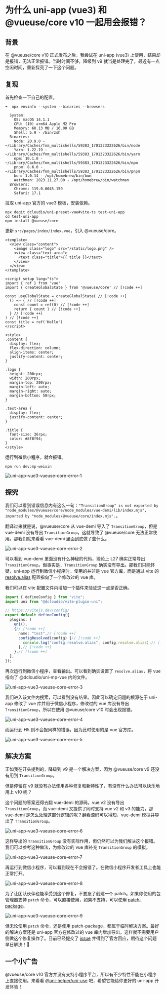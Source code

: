 # 为什么 uni-app (vue3) 和 @vueuse/core v10 一起用会报错？

## 背景

在 @vueuse/core v10 正式发布之后，我尝试在 uni-app (vue3) 上使用，结果却是报错，无法正常报错。当时时间不够，降级到 v9 就当是处理完了。最近有一点空闲时间，重新探究了一下这个问题。

## 复现

首先检查一下自己的配置。

```shell
➜  npx envinfo --system --binaries --browsers

  System:
    OS: macOS 14.1.1
    CPU: (10) arm64 Apple M2 Pro
    Memory: 60.13 MB / 16.00 GB
    Shell: 5.9 - /bin/zsh
  Binaries:
    Node: 20.9.0 - ~/Library/Caches/fnm_multishells/59383_1701323322626/bin/node
    Yarn: 1.22.19 - ~/Library/Caches/fnm_multishells/59383_1701323322626/bin/yarn
    npm: 10.1.0 - ~/Library/Caches/fnm_multishells/59383_1701323322626/bin/npm
    pnpm: 8.6.0 - ~/Library/Caches/fnm_multishells/59383_1701323322626/bin/pnpm
    bun: 1.0.14 - /opt/homebrew/bin/bun
    Watchman: 2023.11.27.00 - /opt/homebrew/bin/watchman
  Browsers:
    Chrome: 119.0.6045.159
    Safari: 17.1

```

拉取 uni-app 官方的 vue3 模板，安装依赖。

```shell
npx degit dcloudio/uni-preset-vue#vite-ts test-uni-app
cd test-uni-app
npm install @vueuse/core
```

更新 `src/pages/index/index.vue`，引入 @vueuse/core。

```vue
<template>
  <view class="content">
    <image class="logo" src="/static/logo.png" />
    <view class="text-area">
      <text class="title">{{ title }}</text>
    </view>
  </view>
</template>

<script setup lang="ts">
import { ref } from 'vue'
import { createGlobalState } from '@vueuse/core' // [!code ++]

const useGlobalState = createGlobalState( // [!code ++]
  () => { // [!code ++]
    const count = ref(0) // [!code ++]
    return { count } // [!code ++]
  } // [!code ++]
) // [!code ++]
const title = ref('Hello')
</script>

<style>
.content {
  display: flex;
  flex-direction: column;
  align-items: center;
  justify-content: center;
}

.logo {
  height: 200rpx;
  width: 200rpx;
  margin-top: 200rpx;
  margin-left: auto;
  margin-right: auto;
  margin-bottom: 50rpx;
}

.text-area {
  display: flex;
  justify-content: center;
}

.title {
  font-size: 36rpx;
  color: #8f8f94;
}
</style>

```

运行到微信小程序，就会报错。

```shell
npm run dev:mp-weixin
```

![uni-app-vue3-vueuse-core-error-1](uni-app-vue3-vueuse-core-error-1.png)

## 探究

我们可以看到错误信息内有这么一句：`"TransitionGroup" is not exported by "node_modules/@vueuse/core/node_modules/vue-demi/lib/index.mjs", imported by "node_modules/@vueuse/core/index.mjs".`。

翻译过来就是说，@vueuse/core 从 vue-demi 导入了 `TransitionGroup`，但是 vue-demi 没有导出 `TransitionGroup`，这就导致了 @vueuse/core 无法正常使用。那我们就来看看 vue-demi 里面到底做了些什么。

![uni-app-vue3-vueuse-core-error-2](uni-app-vue3-vueuse-core-error-2.png)

可以看到 vue-demi 里面没有什么神秘的代码，理论上 L27 确实正常导出 `TransitionGroup`。但事实是，`TransitionGroup` 确实没有导出。那我们只能怀疑，uni-app 运行到微信小程序时，使用的并非是 vue 官方库，而是通过 vite 的 [resolve.alias](https://cn.vitejs.dev/config/shared-options.html#resolve-alias) 配置指向了一个修改过的 vue 库。

我们可以在 vite 配置文件内增加一个插件来验证这一点是否正确。

```typescript
import { defineConfig } from "vite";
import uni from "@dcloudio/vite-plugin-uni";

// https://vitejs.dev/config/
export default defineConfig({
  plugins: [
    uni(),
    {// [!code ++]
      name: "test",// [!code ++]
      configResolved(config) {// [!code ++]
        console.log("config.resolve.alias", config.resolve.alias);// [!code ++]
      },// [!code ++]
    },// [!code ++]
  ],
});

```

再次运行到微信小程序，查看输出。可以看到确实设置了 `resolve.alias`，将 vue 指向了 @dcloudio/uni-mp-vue 内的文件。

![uni-app-vue3-vueuse-core-error-3](uni-app-vue3-vueuse-core-error-3.png)

我们进入该文件内搜索，可以看到没有结果。因此可以确定问题的根源在于 uni-app 修改了 vue 库并用于微信小程序，修改过的 vue 库没有导出 `TransitionGroup`，所以在使用 @vueuse/core v10 时会出现报错。

![uni-app-vue3-vueuse-core-error-4](uni-app-vue3-vueuse-core-error-4.png)

而运行到 H5 则不会报同样的错误，因为此时使用的是 vue 官方库。

![uni-app-vue3-vueuse-core-error-5](uni-app-vue3-vueuse-core-error-5.png)

## 解决方案

正如我在开头提到的，降级到 v9 是一个解决方案，因为 @vueuse/core v9 还没有用到 `TransitionGroup`。

但是停留在 v9 就没有办法使用各种修复和新特性了，有没有什么办法可以快乐地用上 v10 呢？

这个问题的答案还得去翻 vue-demi 的源码。vue v2 没有导出 `TransitionGroup`，而 vue-demi 又提供了同时支持 vue v2 和 v3 的能力，那 vue-demi 是怎么处理这部分逻辑的呢？翻看源码可以得知，vue-demi 模拟并导出了 `TransitionGroup`。

![uni-app-vue3-vueuse-core-error-6](uni-app-vue3-vueuse-core-error-6.png)

这样导出的 `TransitionGroup` 没有实际作用，但仍然可以为我们解决这个报错。我们可以参考这种做法，为修改过的 vue 库补充 `TransitionGroup` 的模拟。

![uni-app-vue3-vueuse-core-error-7](uni-app-vue3-vueuse-core-error-7.png)

再运行到微信小程序，可以看到现在不会报错了。在微信小程序开发者工具上也能正常打开。

![uni-app-vue3-vueuse-core-error-8](uni-app-vue3-vueuse-core-error-8.png)

为了让团队伙伴也能享受到这个修复，不要忘了创建一个 patch。如果你使用的包管理器支持 `patch` 命令，可以直接使用，如果不支持，可以使用 [patch-package](https://github.com/ds300/patch-package)。

![uni-app-vue3-vueuse-core-error-9](uni-app-vue3-vueuse-core-error-9.png)

但无论使用 `patch` 命令，还是使用 patch-package，都属于临时解决方案。最好的解决方案还是 uni-app 官方在修改过的 vue 库内增加导出，这样就不需要用户侧做这个修复操作了。目前已经提交了 [issue](https://github.com/dcloudio/uni-app/issues/4604) 并得到了官方回应，期待这个问题早日解决！🙏

## 一个小广告

@vueuse/core v10 官方并没有支持小程序平台，所以有不少特性不能在小程序上直接使用。来看看 [@uni-helper/uni-use](https://github.com/uni-helper/uni-use) 吧，希望它能给你更好的 uni-app 开发体验！
